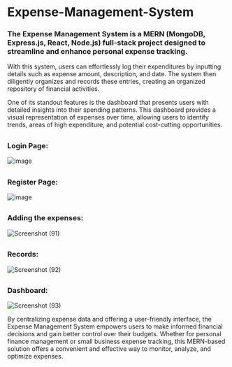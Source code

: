 # Expense-Management-System
### The Expense Management System is a MERN (MongoDB, Express.js, React, Node.js) full-stack project designed to streamline and enhance personal expense tracking.

With this system, users can effortlessly log their expenditures by inputting details such as expense amount, description, and date. The system then diligently organizes and records these entries, creating an organized repository of financial activities.

One of its standout features is the dashboard that presents users with detailed insights into their spending patterns. This dashboard provides a visual representation of expenses over time, allowing users to identify trends, areas of high expenditure, and potential cost-cutting opportunities. 
##
### Login Page:
![image](https://github.com/NIRANJAN-K-DESHMUKH/Expense-Management-System/assets/82277471/8b38ebb2-6764-4c49-8ced-85cb0c1861dd)
##
### Register Page:
![image](https://github.com/NIRANJAN-K-DESHMUKH/Expense-Management-System/assets/82277471/16431dc4-b3c3-45e4-805f-9a121766b7eb)
##
### Adding the expenses:
![Screenshot (91)](https://github.com/NIRANJAN-K-DESHMUKH/Expense-Management-System/assets/82277471/d8bf2881-39d8-45ce-a72c-af14ad7855eb)
##
### Records:
![Screenshot (92)](https://github.com/NIRANJAN-K-DESHMUKH/Expense-Management-System/assets/82277471/cbf709be-fef1-470c-a161-9c4ad5316dbd)
##
### Dashboard:
![Screenshot (93)](https://github.com/NIRANJAN-K-DESHMUKH/Expense-Management-System/assets/82277471/f3c1b04a-23aa-47b2-a098-d6e5f7b78e59)









By centralizing expense data and offering a user-friendly interface, the Expense Management System empowers users to make informed financial decisions and gain better control over their budgets. Whether for personal finance management or small business expense tracking, this MERN-based solution offers a convenient and effective way to monitor, analyze, and optimize expenses.
